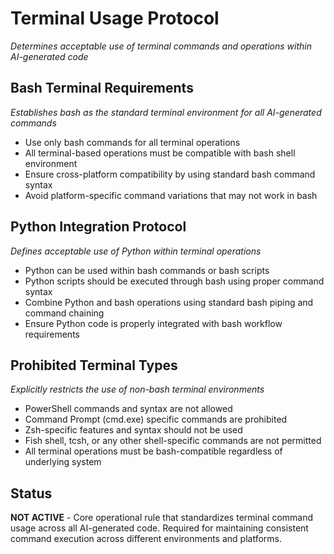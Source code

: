 # Terminal Usage Protocol
*Determines acceptable use of terminal commands and operations within AI-generated code*

## Bash Terminal Requirements
*Establishes bash as the standard terminal environment for all AI-generated commands*
- Use only bash commands for all terminal operations
- All terminal-based operations must be compatible with bash shell environment
- Ensure cross-platform compatibility by using standard bash command syntax
- Avoid platform-specific command variations that may not work in bash

## Python Integration Protocol
*Defines acceptable use of Python within terminal operations*
- Python can be used within bash commands or bash scripts
- Python scripts should be executed through bash using proper command syntax
- Combine Python and bash operations using standard bash piping and command chaining
- Ensure Python code is properly integrated with bash workflow requirements

## Prohibited Terminal Types
*Explicitly restricts the use of non-bash terminal environments*
- PowerShell commands and syntax are not allowed
- Command Prompt (cmd.exe) specific commands are prohibited
- Zsh-specific features and syntax should not be used
- Fish shell, tcsh, or any other shell-specific commands are not permitted
- All terminal operations must be bash-compatible regardless of underlying system

## Status
**NOT ACTIVE** - Core operational rule that standardizes terminal command usage across all AI-generated code. Required for maintaining consistent command execution across different environments and platforms.
